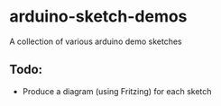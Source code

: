arduino-sketch-demos
=======================
A collection of various arduino demo sketches
    
Todo: 
----------
- Produce a diagram (using Fritzing) for each sketch
